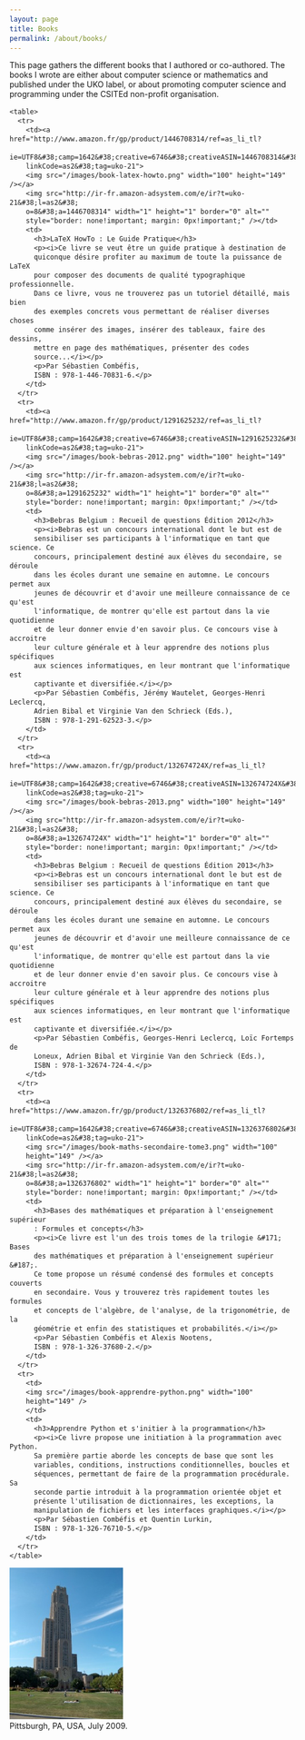 ```yaml
---
layout: page
title: Books
permalink: /about/books/
---
```


<div class="page-col-wrapper">
  <div class="page-col page-col-1">
    <p>This page gathers the different books that I authored or co-authored.
    The books I wrote are either about computer science or mathematics and
    published under the UKO label, or about promoting computer science and
    programming under the CSITEd non-profit organisation.</p>

    <table>
      <tr>
        <td><a href="http://www.amazon.fr/gp/product/1446708314/ref=as_li_tl?
        ie=UTF8&#38;camp=1642&#38;creative=6746&#38;creativeASIN=1446708314&#38;
        linkCode=as2&#38;tag=uko-21">
        <img src="/images/book-latex-howto.png" width="100" height="149" /></a>
        <img src="http://ir-fr.amazon-adsystem.com/e/ir?t=uko-21&#38;l=as2&#38;
        o=8&#38;a=1446708314" width="1" height="1" border="0" alt=""
        style="border: none!important; margin: 0px!important;" /></td>
        <td>
          <h3>LaTeX HowTo : Le Guide Pratique</h3>
          <p><i>Ce livre se veut être un guide pratique à destination de
          quiconque désire profiter au maximum de toute la puissance de LaTeX
          pour composer des documents de qualité typographique professionnelle.
          Dans ce livre, vous ne trouverez pas un tutoriel détaillé, mais bien
          des exemples concrets vous permettant de réaliser diverses choses
          comme insérer des images, insérer des tableaux, faire des dessins,
          mettre en page des mathématiques, présenter des codes
          source...</i></p>
          <p>Par Sébastien Combéfis,
          ISBN : 978-1-446-70831-6.</p>
        </td>
      </tr>
      <tr>
        <td><a href="http://www.amazon.fr/gp/product/1291625232/ref=as_li_tl?
        ie=UTF8&#38;camp=1642&#38;creative=6746&#38;creativeASIN=1291625232&#38;
        linkCode=as2&#38;tag=uko-21">
        <img src="/images/book-bebras-2012.png" width="100" height="149" /></a>
        <img src="http://ir-fr.amazon-adsystem.com/e/ir?t=uko-21&#38;l=as2&#38;
        o=8&#38;a=1291625232" width="1" height="1" border="0" alt=""
        style="border: none!important; margin: 0px!important;" /></td>
        <td>
          <h3>Bebras Belgium : Recueil de questions Édition 2012</h3>
          <p><i>Bebras est un concours international dont le but est de
          sensibiliser ses participants à l'informatique en tant que science. Ce
          concours, principalement destiné aux élèves du secondaire, se déroule
          dans les écoles durant une semaine en automne. Le concours permet aux
          jeunes de découvrir et d'avoir une meilleure connaissance de ce qu'est
          l'informatique, de montrer qu'elle est partout dans la vie quotidienne
          et de leur donner envie d'en savoir plus. Ce concours vise à accroitre
          leur culture générale et à leur apprendre des notions plus spécifiques
          aux sciences informatiques, en leur montrant que l'informatique est
          captivante et diversifiée.</i></p>
          <p>Par Sébastien Combéfis, Jérémy Wautelet, Georges-Henri Leclercq,
          Adrien Bibal et Virginie Van den Schrieck (Eds.),
          ISBN : 978-1-291-62523-3.</p>
        </td>
      </tr>
      <tr>
        <td><a href="https://www.amazon.fr/gp/product/132674724X/ref=as_li_tl?
        ie=UTF8&#38;camp=1642&#38;creative=6746&#38;creativeASIN=132674724X&#38;
        linkCode=as2&#38;tag=uko-21">
        <img src="/images/book-bebras-2013.png" width="100" height="149" /></a>
        <img src="http://ir-fr.amazon-adsystem.com/e/ir?t=uko-21&#38;l=as2&#38;
        o=8&#38;a=132674724X" width="1" height="1" border="0" alt=""
        style="border: none!important; margin: 0px!important;" /></td>
        <td>
          <h3>Bebras Belgium : Recueil de questions Édition 2013</h3>
          <p><i>Bebras est un concours international dont le but est de
          sensibiliser ses participants à l'informatique en tant que science. Ce
          concours, principalement destiné aux élèves du secondaire, se déroule
          dans les écoles durant une semaine en automne. Le concours permet aux
          jeunes de découvrir et d'avoir une meilleure connaissance de ce qu'est
          l'informatique, de montrer qu'elle est partout dans la vie quotidienne
          et de leur donner envie d'en savoir plus. Ce concours vise à accroitre
          leur culture générale et à leur apprendre des notions plus spécifiques
          aux sciences informatiques, en leur montrant que l'informatique est
          captivante et diversifiée.</i></p>
          <p>Par Sébastien Combéfis, Georges-Henri Leclercq, Loïc Fortemps de
          Loneux, Adrien Bibal et Virginie Van den Schrieck (Eds.),
          ISBN : 978-1-32674-724-4.</p>
        </td>
      </tr>
      <tr>
        <td><a href="https://www.amazon.fr/gp/product/1326376802/ref=as_li_tl?
        ie=UTF8&#38;camp=1642&#38;creative=6746&#38;creativeASIN=1326376802&#38;
        linkCode=as2&#38;tag=uko-21">
        <img src="/images/book-maths-secondaire-tome3.png" width="100"
        height="149" /></a>
        <img src="http://ir-fr.amazon-adsystem.com/e/ir?t=uko-21&#38;l=as2&#38;
        o=8&#38;a=1326376802" width="1" height="1" border="0" alt=""
        style="border: none!important; margin: 0px!important;" /></td>
        <td>
          <h3>Bases des mathématiques et préparation à l'enseignement supérieur
          : Formules et concepts</h3>
          <p><i>Ce livre est l'un des trois tomes de la trilogie &#171; Bases
          des mathématiques et préparation à l'enseignement supérieur &#187;.
          Ce tome propose un résumé condensé des formules et concepts couverts
          en secondaire. Vous y trouverez très rapidement toutes les formules
          et concepts de l'algèbre, de l'analyse, de la trigonométrie, de la
          géométrie et enfin des statistiques et probabilités.</i></p>
          <p>Par Sébastien Combéfis et Alexis Nootens,
          ISBN : 978-1-326-37680-2.</p>
        </td>
      </tr>
      <tr>
        <td>
        <img src="/images/book-apprendre-python.png" width="100"
        height="149" />
        </td>
        <td>
          <h3>Apprendre Python et s'initier à la programmation</h3>
          <p><i>Ce livre propose une initiation à la programmation avec Python.
          Sa première partie aborde les concepts de base que sont les
          variables, conditions, instructions conditionnelles, boucles et
          séquences, permettant de faire de la programmation procédurale. Sa
          seconde partie introduit à la programmation orientée objet et
          présente l'utilisation de dictionnaires, les exceptions, la
          manipulation de fichiers et les interfaces graphiques.</i></p>
          <p>Par Sébastien Combéfis et Quentin Lurkin,
          ISBN : 978-1-326-76710-5.</p>
        </td>
      </tr>
    </table>
  </div>
  <div class="page-col page-col-2">
    <p><img src="/images/pittsburgh.jpg" alt="Pittsburgh, PA, USA,
    July 2009." width="200" height="267" /><br />
    Pittsburgh, PA, USA, July 2009.</p>
  </div>
</div>
